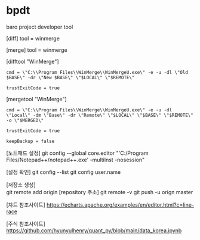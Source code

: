 # bpdt
baro project developer tool

[diff] tool = winmerge

 

[merge] tool = winmerge

 

[difftool "WinMerge"]

    cmd = \"C:\\Program Files\\WinMerge\\WinMergeU.exe\" -e -u -dl \"Old $BASE\" -dr \"New $BASE\" \"$LOCAL\" \"$REMOTE\"

    trustExitCode = true

 

[mergetool "WinMerge"]

    cmd = \"C:\\Program Files\\WinMerge\\WinMergeU.exe\" -e -u -dl \"Local\" -dm \"Base\" -dr \"Remote\" \"$LOCAL\" \"$BASE\" \"$REMOTE\" -o \"$MERGED\"

    trustExitCode = true

    keepBackup = false

[노트패드 설정]
    git config --global core.editor "'C:/Program Files/Notepad++/notepad++.exe' -multiInst -nosession"


[설정 확인]
    git config --list
    git config user.name 

[저장소 생성]  
    git remote add origin [repository 주소]
    git remote -v
    git push -u orign master
    

[챠트 참조사이트]
    https://echarts.apache.org/examples/en/editor.html?c=line-race
    
[주식 참조사이트]
 https://github.com/hyunyulhenry/quant_py/blob/main/data_korea.ipynb
	
	
